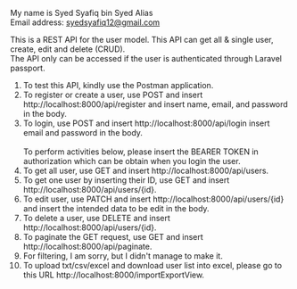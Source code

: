 My name is Syed Syafiq bin Syed Alias<br />
Email address: syedsyafiq12@gmail.com<br />

This is a REST API for the user model. This API can get all & single user, create, edit and delete (CRUD).<br />
The API only can be accessed if the user is authenticated through Laravel passport.<br />

1. To test this API, kindly use the Postman application.<br />
2. To register or create a user, use POST and insert http://localhost:8000/api/register and insert name, email, and password in the body.<br />
3. To login, use POST and insert http://localhost:8000/api/login insert email and password in the body.<br /><br />
To perform activities below, please insert the BEARER TOKEN in authorization which can be obtain when you login the user.<br />
4. To get all user, use GET and insert http://localhost:8000/api/users.<br />
5. To get one user by inserting their ID, use GET and insert http://localhost:8000/api/users/{id}.<br />
6. To edit user, use PATCH and insert http://localhost:8000/api/users/{id} and insert the intended data to be edit in the body.<br />
7. To delete a user, use DELETE and insert http://localhost:8000/api/users/{id}.<br />
8. To paginate the GET request, use GET and insert http://localhost:8000/api/paginate.<br />
9. For filtering, I am sorry, but I didn't manage to make it.<br />
10. To upload txt/csv/excel and download user list into excel, please go to this URL http://localhost:8000/importExportView.
